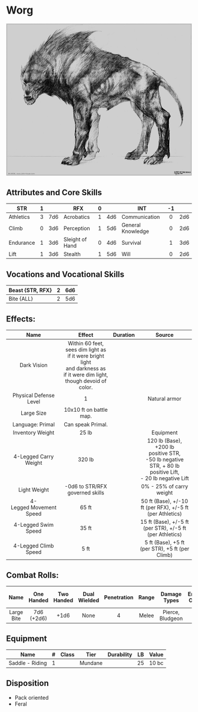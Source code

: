 # Worg

![alt_text](Worg.png)

## Attributes and Core Skills

| STR       |   1   |       | RFX             |   0   |       | INT               |  -1   |       |
| --------- | :---: | :---: | --------------- | :---: | :---: | ----------------- | :---: | :---: |
| Athletics |   3   |  7d6  | Acrobatics      |   1   |  4d6  | Communication     |   0   |  2d6  |
| Climb     |   0   |  3d6  | Perception      |   1   |  5d6  | General Knowledge |   0   |  2d6  |
| Endurance |   1   |  3d6  | Sleight of Hand |   0   |  4d6  | Survival          |   1   |  3d6  |
| Lift      |   1   |  3d6  | Stealth         |   1   |  5d6  | Will         |   0   |  2d6  |

## Vocations and Vocational Skills

| Beast {STR, RFX} |   2   |  6d6  |
| ---------------- | :---: | :---: |
| Bite {ALL}       |   2   |  5d6  |

## Effects:

|          Name           |                                                            Effect                                                            | Duration |                                                                  Source                                                                  |
| :---------------------: | :--------------------------------------------------------------------------------------------------------------------------: | :------: | :--------------------------------------------------------------------------------------------------------------------------------------: |
|       Dark Vision       | Within 60 feet, sees dim light as if it were bright light<br />and darkness as if it were dim light, though devoid of color. |          |                                                                                                                                          |
| Physical Defense Level  |                                                              1                                                               |          |                                                              Natural armor                                                               |
|       Large Size        |                                                   10x10 ft on battle map.                                                    |          |                                                                                                                                          |
|    Language: Primal     |                                                      Can speak Primal.                                                       |          |                                                                                                                                          |
|    Inventory Weight     |                                                            25 lb                                                             |          |                                                                Equipment                                                                 |
|  4-Legged Carry Weight  |                                                            320 lb                                                            |          | 120 lb (Base), +200 lb positive STR,<br />-50 lb negative STR, + 80 lb positive Lift,<br />- 20 lb negative Lift |
|      Light Weight       |                                               -0d6 to STR/RFX governed skills                                                |          |                                                         0% - 25% of carry weight                                                         |
| 4-Legged Movement Speed |                                                            65 ft                                                             |          |                                          50 ft (Base), +/-10 ft (per RFX), +/-5 ft (per Athletics)                                           |
|   4-Legged Swim Speed   |                                                            35 ft                                                             |          |                                           15 ft (Base), +/-5 ft (per STR), +/-5 ft (per Athletics)                                           |
|  4-Legged Climb Speed   |                                                             5 ft                                                             |          |                                             5 ft (Base), +5 ft (per STR), +5 ft (per Climb)                                              |

## Combat Rolls:

|    Name    | One<br />Handed | Two<br />Handed | Dual<br />Wielded | Penetration | Range | Damage<br />Types | Engageable<br />Opponents | Area Of<br />Effect | Resource<br />Class |
| :--------: | :-------------: | :-------------: | :---------------: | :---------: | :---: | :---------------: | :-----------------------: | :-----------------: | :-----------------: |
| Large Bite | 7d6<br />(+2d6) |      +1d6       |       None        |      4      | Melee | Pierce, Bludgeon  |             2             |                     |                     |

## Equipment

| Name            |   #   | Class |  Tier   | Durability |  LB   | Value |
| --------------- | :---: | :---: | :-----: | :--------: | :---: | :---: |
| Saddle - Riding |   1   |   | Mundane |            |  25   | 10 bc |

## Disposition

- Pack oriented
- Feral
